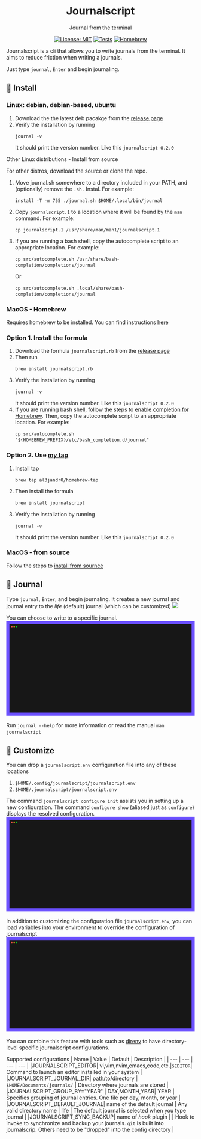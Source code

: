 <h1 align="center">Journalscript</h1>
<p align="center">Journal from the terminal</p>

<div align="center">

[![License: MIT](https://img.shields.io/badge/License-MIT-yellow.svg)](https://opensource.org/licenses/MIT)
[![Tests](https://github.com/al3jandr0/journalscript/actions/workflows/ci.yml/badge.svg)](https://github.com/al3jandr0/journalscript/actions/workflows/ci.yml)
[![Homebrew](https://github.com/al3jandr0/journalscript/actions/workflows/publish_homebrew_tap.yml/badge.svg?event=release)](https://github.com/al3jandr0/journalscript/actions/workflows/publish_homebrew_tap.yml)

</div>

Journalscript is a cli that allows you to write journals from the terminal.  It aims to reduce friction when writing a journals.


Just type `journal`, `Enter` and begin journaling.

## 📗 Install

### Linux: debian, debian-based, ubuntu

1. Download the the latest deb pacakge from the [release page](https://github.com/al3jandr0/journalscript/releases)
2. Verify the installation by running
   ```shell
   journal -v
   ```
   It should print the version number. Like this `journalscript 0.2.0`

 Other Linux distributions - Install from source

For other distros, download the source or clone the repo.

1. Move journal.sh somewhere to a directory included in your PATH, and (optionally) remove the `.sh.` Instal. For example:
   ```shell
   install -T -m 755 ./journal.sh $HOME/.local/bin/journal
   ```
2. Copy `journalscript.1` to a location where it will be found by the `man` command. For example:
   ```shell
   cp journalscript.1 /usr/share/man/man1/journalscript.1
   ```
3. If you are running a bash shell, copy the autocomplete script to an appropriate location. For example:
   ```shell
   cp src/autocomplete.sh /usr/share/bash-completion/completions/journal
   ```
   Or
   ```shell
   cp src/autocomplete.sh .local/share/bash-completion/completions/journal
   ```

### MacOS - Homebrew

Requires homebrew to be installed.  You can find instructions [here](https://brew.sh/) 

### Option 1. Install the formula

1. Download the formula `journalscript.rb` from the [release page](https://github.com/al3jandr0/journalscript/releases)
2. Then run
   ```shell
   brew install journalscript.rb
   ```
3. Verify the installation by running
   ```shell
   journal -v
   ```
   It should print the version number. Like this `journalscript 0.2.0`
4. If you are running bash shell, follow the steps to [enable completion for Homebrew](https://docs.brew.sh/Shell-Completion). Then, copy the autocomplete script to an appropriate location. For example:
   ```shell
   cp src/autocomplete.sh "${HOMEBREW_PREFIX}/etc/bash_completion.d/journal"
   ```

### Option 2. Use [my tap](https://github.com/al3jandr0/homebrew-tap)

1. Install tap
   ```shell
   brew tap al3jandr0/homebrew-tap
   ```
2. Then install the formula
   ```shell
   brew install journalscript
   ```
3. Verify the installation by running
   ```shell
   journal -v
   ```
   It should print the version number. Like this `journalscript 0.2.0`

### MacOS - from source

Follow the steps to [install from sournce](#other-linux-distibutions---install-from-source)

## 📗 Journal

Type `journal`, `Enter`, and begin journaling.  It creates a new journal and journal entry to the _life_ (default) journal (which can be customized)
![](./docs/resources/journaling.gif)

You can choose to write to a specific journal.
![](./docs/resources/journal_write_custom.gif)

Run `journal --help` for more information or read the manual `man journalscript`

## 📗 Customize

You can drop a `journalscript.env` configuration file into any of these locations
1. `$HOME/.config/journalscript/journalscript.env`
2. `$HOME/.journalscript/journalscript.env`

The command `journalscript configure init` assists you in setting up a new configuration. The command `configure show` (aliased just as `configure`) displays the resolved configuration.
![](./docs/resources/configure_init.gif)

In addition to customizing the configuration file `journalscript.env`, you can load variables into your environment to override the configuration of journalscript
![](./docs/resources/override_env_var.gif)

You can combine this feature with tools such as [direnv](https://direnv.net/) to have directory-level specific journalscript configurations.

Supported configurations
| Name | Value | Default | Description |
| --- | --- | --- | --- |
|JOURNALSCRIPT_EDITOR| vi,vim,nvim,emacs,code,etc.|`$EDITOR`| Command to launch an editor installed in your system |
|JOURNALSCRIPT_JOURNAL_DIR| path/to/directory | `$HOME/Documents/journals/` | Directory where journals are stored |
|JOURNALSCRIPT_GROUP_BY="YEAR" | DAY,MONTH,YEAR| YEAR | Specifies grouping of journal entries. One file per day, month, or year |
|JOURNALSCRIPT_DEFAULT_JOURNAL| name of the default journal | Any valid directory name | life | The default journal is selected when you type journal |
|JOURNALSCRIPT_SYNC_BACKUP| name of _hook_ plugin | | Hook to invoke to synchronize and backup your journals.  `git` is built into journalscrip. Others need to be "dropped" into the config directory  |


<!-- Add a table to the configure section covering all of the options 
## Organize

Journalscript creates an entry per day. However, these can be stored in a separate file per day, month, or year. You can select how you want to group your journal entries with the variable
`JOURNALSCRIP_GROUP_BY`. 

- Set `JOURNALSCRIP_GROUP_BY` to YEAR, to group entries by year; meaning only one file will be created per year and all daily entries for that year will be stored in that file.
- Set to MONTH, and only one file will be created per month and all a given month's entries will be stored in its corresponding file.
- Lastly, set to DAY and a new file will be created per day containing only that day's entry.


### Customizing the editor

Journalscript tries to use the editor the `EDITOR` variable set in your environment. If it is absent, then it defaults to `vim`. However you can configure journalscript to use any editor of choice with the `JOURNALSCRIPT_EDITOR`. For example edit `journalscript.env` and replace the default `JOURNALSCRIPT_EDITOR="vim"` with `JOURNALSCRIPT_EDITOR="emacs"`, `JOURNALSCRIPT_EDITOR="nvim"`, `JOURNALSCRIPT_EDITOR="code"`, etc.


The `JOURNALSCRIPT_EDITOR` settign supports flags. For example: `JOURNALSCRIPT_EDITOR="code -n $JOURNALSCRIPT_JOURNAL_DIRECTORY"` This command opens the directory that hosts all entires for the journal in a new window instead of opening today's entry only.


## Advanced options: Backing up and synching journals

Journalscript stores journals in the local file system (technically your editor of choice does the saving). However, it allows you to integrate with the backup mechanisms of your choosing. And it does so via hooks:

- _Sync_. Executes before any changes are done to the journal. It makes your local journal to be up tp date with the backup version. A la `git pull`
- _Backup_. Executes after quitting the editor. It summarizes (backups) the updates to the journals. Either it edits  an existing entry or a new entry. a la `git push`

Many cloud storage services (like DropBox, Google Drive, or OneDrive) do not need the kind of interaction that _Sync_ of _Backup_ allows for. For that kind of system, simply saving the journal files to designated directories is sufficient, and they take care of synchronization and cloud storage automatically. But other systems like git require more interaction. That's where sync and backup come in handy.
-->
<!---
For example -  Setting up a github repository to store your journals
- Todo: add verbose mode to configure show --verbose
- Todo: README: add instructions to create a new repo in the journals directory
- Todo: decide whether to continue to support open hook.  Seems redundant with EDITOR variable
    Decision: to remove the open hook once cadence is implemented
- Todo: simplify default behavior of backup and sync
  - Todo: embed git backup and sync scripts
- todo: Add Gif to demonstrate workflow
--->
